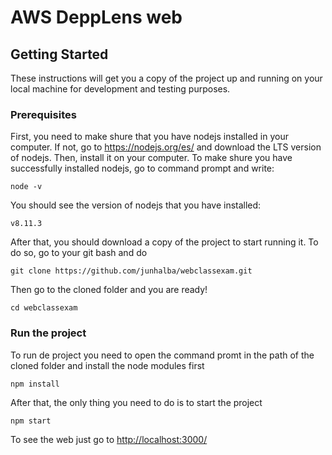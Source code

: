 # AWS DeppLens web

## Getting Started

These instructions will get you a copy of the project up and running on your local machine for development and testing purposes.

### Prerequisites

First, you need to make shure that you have nodejs installed in your computer. If not, go to <a href="https://nodejs.org/es/" target="_blank">https://nodejs.org/es/</a> and download the LTS version of nodejs. Then, install it on your computer. To make shure you have successfully installed nodejs, go to command prompt and write:
```
node -v
```
You should see the version of nodejs that you have installed: 
```
v8.11.3
```

After that, you should download a copy of the project to start running it. To do so, go to your git bash and do
```
git clone https://github.com/junhalba/webclassexam.git
```

Then go to the cloned folder and you are ready!
```
cd webclassexam
```

### Run the project

To run de project you need to open the command promt in the path of the cloned folder and install the node modules first
```
npm install
```
After that, the only thing you need to do is to start the project
```
npm start
```
To see the web just go to <a href="http://localhost:3000/" target="_blank">http://localhost:3000/</a>

